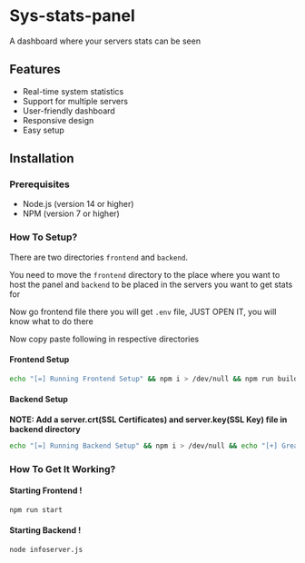 # Sys-stats-panel
A dashboard where your servers stats can be seen 
## Features

- Real-time system statistics
- Support for multiple servers
- User-friendly dashboard
- Responsive design
- Easy setup

## Installation

### Prerequisites

- Node.js (version 14 or higher)
- NPM (version 7 or higher)


### How To Setup?
There are two directories `frontend` and `backend`. 

You need to move the `frontend` directory to the place  where you want to host the panel and `backend` to be placed in the servers you want to get stats for

Now go frontend file there you will get `.env` file, JUST OPEN IT, you will know what to do there

Now copy paste following in respective directories

#### Frontend Setup
```bash
echo "[=] Running Frontend Setup" && npm i > /dev/null && npm run build > /dev/null && echo "[+] Great! Frontend Setup Done"
```
#### Backend Setup
**NOTE: Add a server.crt(SSL Certificates) and server.key(SSL Key) file in backend directory**
```bash
echo "[=] Running Backend Setup" && npm i > /dev/null && echo "[+] Great! Frontend Setup Done"
```
### How To Get It Working?
#### Starting Frontend !
```bash
npm run start
```
#### Starting Backend !
```bash
node infoserver.js
```
